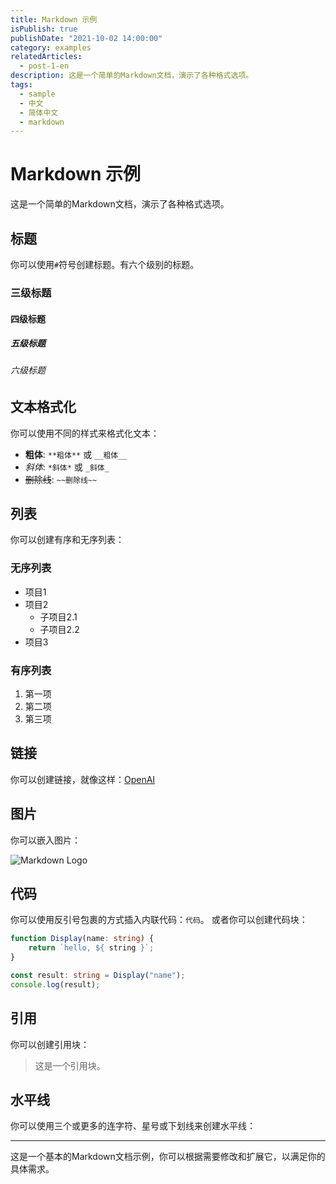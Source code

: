 ```yaml
---
title: Markdown 示例
isPublish: true
publishDate: "2021-10-02 14:00:00"
category: examples
relatedArticles:
  - post-1-en
description: 这是一个简单的Markdown文档，演示了各种格式选项。
tags:
  - sample
  - 中文
  - 简体中文
  - markdown
---
```


# Markdown 示例

这是一个简单的Markdown文档，演示了各种格式选项。

## 标题

你可以使用`#`符号创建标题。有六个级别的标题。

### 三级标题

#### 四级标题

##### 五级标题

###### 六级标题

## 文本格式化

你可以使用不同的样式来格式化文本：

- **粗体**: `**粗体**` 或 `__粗体__`
- *斜体*: `*斜体*` 或 `_斜体_`
- ~~删除线~~: `~~删除线~~`

## 列表

你可以创建有序和无序列表：

### 无序列表

- 项目1
- 项目2
  - 子项目2.1
  - 子项目2.2
- 项目3

### 有序列表

1. 第一项
2. 第二项
3. 第三项

## 链接

你可以创建链接，就像这样：[OpenAI](https://www.openai.com/)

## 图片

你可以嵌入图片：

![Markdown Logo](https://markdown-here.com/img/icon256.png)

## 代码

你可以使用反引号包裹的方式插入内联代码：`代码`。
或者你可以创建代码块：

```ts
function Display(name: string) {
    return `hello, ${ string }`;
}

const result: string = Display("name");
console.log(result);
```

## 引用

你可以创建引用块：

> 这是一个引用块。

## 水平线

你可以使用三个或更多的连字符、星号或下划线来创建水平线：

---

这是一个基本的Markdown文档示例，你可以根据需要修改和扩展它，以满足你的具体需求。
